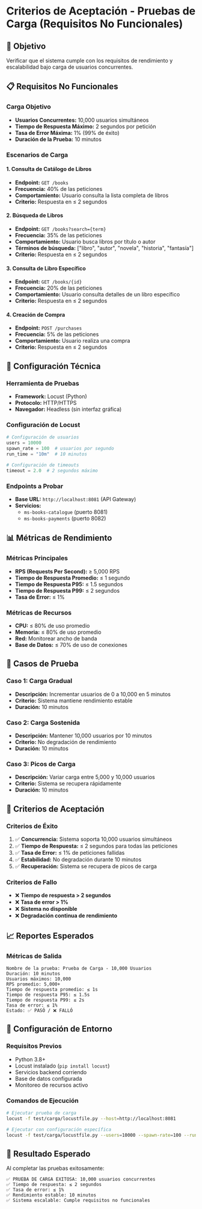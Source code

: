 # Criterios de Aceptación - Pruebas de Carga (Requisitos No Funcionales)

## 🎯 Objetivo
Verificar que el sistema cumple con los requisitos de rendimiento y escalabilidad bajo carga de usuarios concurrentes.

## 📋 Requisitos No Funcionales

### **Carga Objetivo**
- **Usuarios Concurrentes:** 10,000 usuarios simultáneos
- **Tiempo de Respuesta Máximo:** 2 segundos por petición
- **Tasa de Error Máxima:** 1% (99% de éxito)
- **Duración de la Prueba:** 10 minutos

### **Escenarios de Carga**

#### **1. Consulta de Catálogo de Libros**
- **Endpoint:** `GET /books`
- **Frecuencia:** 40% de las peticiones
- **Comportamiento:** Usuario consulta la lista completa de libros
- **Criterio:** Respuesta en ≤ 2 segundos

#### **2. Búsqueda de Libros**
- **Endpoint:** `GET /books?search={term}`
- **Frecuencia:** 35% de las peticiones
- **Comportamiento:** Usuario busca libros por título o autor
- **Términos de búsqueda:** ["libro", "autor", "novela", "historia", "fantasía"]
- **Criterio:** Respuesta en ≤ 2 segundos

#### **3. Consulta de Libro Específico**
- **Endpoint:** `GET /books/{id}`
- **Frecuencia:** 20% de las peticiones
- **Comportamiento:** Usuario consulta detalles de un libro específico
- **Criterio:** Respuesta en ≤ 2 segundos

#### **4. Creación de Compra**
- **Endpoint:** `POST /purchases`
- **Frecuencia:** 5% de las peticiones
- **Comportamiento:** Usuario realiza una compra
- **Criterio:** Respuesta en ≤ 2 segundos

## 🔧 Configuración Técnica

### **Herramienta de Pruebas**
- **Framework:** Locust (Python)
- **Protocolo:** HTTP/HTTPS
- **Navegador:** Headless (sin interfaz gráfica)

### **Configuración de Locust**
```python
# Configuración de usuarios
users = 10000
spawn_rate = 100  # usuarios por segundo
run_time = "10m"  # 10 minutos

# Configuración de timeouts
timeout = 2.0  # 2 segundos máximo
```

### **Endpoints a Probar**
- **Base URL:** `http://localhost:8081` (API Gateway)
- **Servicios:** 
  - `ms-books-catalogue` (puerto 8081)
  - `ms-books-payments` (puerto 8082)

## 📊 Métricas de Rendimiento

### **Métricas Principales**
- **RPS (Requests Per Second):** ≥ 5,000 RPS
- **Tiempo de Respuesta Promedio:** ≤ 1 segundo
- **Tiempo de Respuesta P95:** ≤ 1.5 segundos
- **Tiempo de Respuesta P99:** ≤ 2 segundos
- **Tasa de Error:** ≤ 1%

### **Métricas de Recursos**
- **CPU:** ≤ 80% de uso promedio
- **Memoria:** ≤ 80% de uso promedio
- **Red:** Monitorear ancho de banda
- **Base de Datos:** ≤ 70% de uso de conexiones

## 🧪 Casos de Prueba

### **Caso 1: Carga Gradual**
- **Descripción:** Incrementar usuarios de 0 a 10,000 en 5 minutos
- **Criterio:** Sistema mantiene rendimiento estable
- **Duración:** 10 minutos

### **Caso 2: Carga Sostenida**
- **Descripción:** Mantener 10,000 usuarios por 10 minutos
- **Criterio:** No degradación de rendimiento
- **Duración:** 10 minutos

### **Caso 3: Picos de Carga**
- **Descripción:** Variar carga entre 5,000 y 10,000 usuarios
- **Criterio:** Sistema se recupera rápidamente
- **Duración:** 10 minutos

## 🎯 Criterios de Aceptación

### **Criterios de Éxito**
1. ✅ **Concurrencia:** Sistema soporta 10,000 usuarios simultáneos
2. ✅ **Tiempo de Respuesta:** ≤ 2 segundos para todas las peticiones
3. ✅ **Tasa de Error:** ≤ 1% de peticiones fallidas
4. ✅ **Estabilidad:** No degradación durante 10 minutos
5. ✅ **Recuperación:** Sistema se recupera de picos de carga

### **Criterios de Fallo**
- ❌ **Tiempo de respuesta > 2 segundos**
- ❌ **Tasa de error > 1%**
- ❌ **Sistema no disponible**
- ❌ **Degradación continua de rendimiento**

## 📈 Reportes Esperados

### **Métricas de Salida**
```
Nombre de la prueba: Prueba de Carga - 10,000 Usuarios
Duración: 10 minutos
Usuarios máximos: 10,000
RPS promedio: 5,000+
Tiempo de respuesta promedio: ≤ 1s
Tiempo de respuesta P95: ≤ 1.5s
Tiempo de respuesta P99: ≤ 2s
Tasa de error: ≤ 1%
Estado: ✅ PASÓ / ❌ FALLÓ
```

## 🔧 Configuración de Entorno

### **Requisitos Previos**
- Python 3.8+
- Locust instalado (`pip install locust`)
- Servicios backend corriendo
- Base de datos configurada
- Monitoreo de recursos activo

### **Comandos de Ejecución**
```bash
# Ejecutar prueba de carga
locust -f test/carga/locustfile.py --host=http://localhost:8081

# Ejecutar con configuración específica
locust -f test/carga/locustfile.py --users=10000 --spawn-rate=100 --run-time=10m
```

## 🎯 Resultado Esperado

Al completar las pruebas exitosamente:

```
✅ PRUEBA DE CARGA EXITOSA: 10,000 usuarios concurrentes
✅ Tiempo de respuesta: ≤ 2 segundos
✅ Tasa de error: ≤ 1%
✅ Rendimiento estable: 10 minutos
✅ Sistema escalable: Cumple requisitos no funcionales
``` 